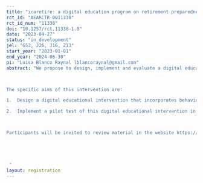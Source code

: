 ```yaml
---
title: "icaretire: a digital education program on retirement preparedness"
rct_id: "AEARCTR-0011338"
rct_id_num: "11338"
doi: "10.1257/rct.11338-1.0"
date: "2023-04-27"
status: "in_development"
jel: "G53, J26, J16, Z13"
start_year: "2023-01-01"
end_year: "2024-06-30"
pi: "Luisa Blanco Raynal lblancoraynal@gmail.com"
abstract: "We propose to design, implement and evaluate a digital educational intervention to promote better financial planning for retirement among adult Hispanics who are currently working and have access to a retirement account through their employer. This pilot study will be the first to test a digital educational program to promote planning for retirement  among adult Hispanics using culturally tailored educational material to address the informational needs of this group.

The specific aims of this intervention are:
1.	Design a digital educational intervention that incorporates behavioral economics principles in order to encourage Hispanics to begin or increase saving for retirement
2.	Implement a pilot test of this digital educational intervention in order to determine the effect on the primary outcomes of retirement knowledge and saving, as well as the secondary outcomes of financial self-efficacy and engagement with digital program.

Participants will be invited to review material in the website https://www.icanretire.com/, which is hosted by the Capital Group. 


 "
layout: registration
---
```


